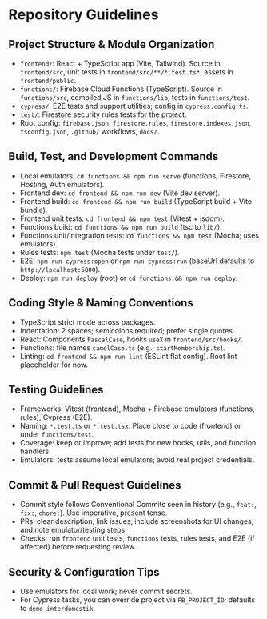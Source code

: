 # Repository Guidelines

## Project Structure & Module Organization
- `frontend/`: React + TypeScript app (Vite, Tailwind). Source in `frontend/src`, unit tests in `frontend/src/**/*.test.ts*`, assets in `frontend/public`.
- `functions/`: Firebase Cloud Functions (TypeScript). Source in `functions/src`, compiled JS in `functions/lib`, tests in `functions/test`.
- `cypress/`: E2E tests and support utilities; config in `cypress.config.ts`.
- `test/`: Firestore security rules tests for the project.
- Root config: `firebase.json`, `firestore.rules`, `firestore.indexes.json`, `tsconfig.json`, `.github/` workflows, `docs/`.

## Build, Test, and Development Commands
- Local emulators: `cd functions && npm run serve` (functions, Firestore, Hosting, Auth emulators).
- Frontend dev: `cd frontend && npm run dev` (Vite dev server).
- Frontend build: `cd frontend && npm run build` (TypeScript build + Vite bundle).
- Frontend unit tests: `cd frontend && npm test` (Vitest + jsdom).
- Functions build: `cd functions && npm run build` (tsc to `lib/`).
- Functions unit/integration tests: `cd functions && npm test` (Mocha; uses emulators).
- Rules tests: `npm test` (Mocha tests under `test/`).
- E2E: `npm run cypress:open` or `npm run cypress:run` (baseUrl defaults to `http://localhost:5000`).
- Deploy: `npm run deploy` (root) or `cd functions && npm run deploy`.

## Coding Style & Naming Conventions
- TypeScript strict mode across packages.
- Indentation: 2 spaces; semicolons required; prefer single quotes.
- React: Components `PascalCase`, hooks `useX` in `frontend/src/hooks/`.
- Functions: file names `camelCase.ts` (e.g., `startMembership.ts`).
- Linting: `cd frontend && npm run lint` (ESLint flat config). Root lint placeholder for now.

## Testing Guidelines
- Frameworks: Vitest (frontend), Mocha + Firebase emulators (functions, rules), Cypress (E2E).
- Naming: `*.test.ts` or `*.test.tsx`. Place close to code (frontend) or under `functions/test`.
- Coverage: keep or improve; add tests for new hooks, utils, and function handlers.
- Emulators: tests assume local emulators; avoid real project credentials.

## Commit & Pull Request Guidelines
- Commit style follows Conventional Commits seen in history (e.g., `feat:`, `fix:`, `chore:`). Use imperative, present tense.
- PRs: clear description, link issues, include screenshots for UI changes, and note emulator/testing steps.
- Checks: run `frontend` unit tests, `functions` tests, rules tests, and E2E (if affected) before requesting review.

## Security & Configuration Tips
- Use emulators for local work; never commit secrets.
- For Cypress tasks, you can override project via `FB_PROJECT_ID`; defaults to `demo-interdomestik`.
